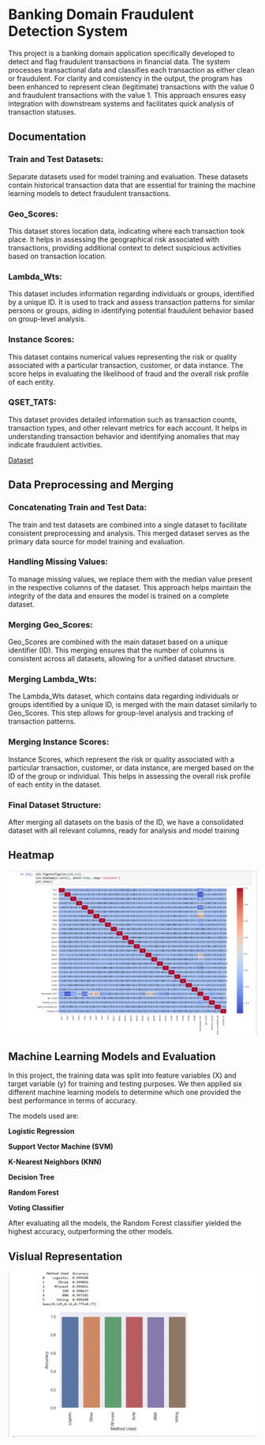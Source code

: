 
#  Banking Domain Fraudulent Detection System 

This project is a banking domain application specifically developed to detect and flag fraudulent transactions in financial data. The system processes transactional data and classifies each transaction as either clean or fraudulent. For clarity and consistency in the output, the program has been enhanced to represent clean (legitimate) transactions with the value 0 and fraudulent transactions with the value 1. This approach ensures easy integration with downstream systems and facilitates quick analysis of transaction statuses.


## Documentation
### Train and Test Datasets:

Separate datasets used for model training and evaluation. These datasets contain historical transaction data that are essential for training the machine learning models to detect fraudulent transactions.

### Geo_Scores:

This dataset stores location data, indicating where each transaction took place. It helps in assessing the geographical risk associated with transactions, providing additional context to detect suspicious activities based on transaction location.

### Lambda_Wts:

This dataset includes information regarding individuals or groups, identified by a unique ID. It is used to track and assess transaction patterns for similar persons or groups, aiding in identifying potential fraudulent behavior based on group-level analysis.

### Instance Scores:

This dataset contains numerical values representing the risk or quality associated with a particular transaction, customer, or data instance. The score helps in evaluating the likelihood of fraud and the overall risk profile of each entity.

### QSET_TATS:

This dataset provides detailed information such as transaction counts, transaction types, and other relevant metrics for each account. It helps in understanding transaction behavior and identifying anomalies that may indicate fraudulent activities.

[Dataset](https://github.com/VikyathShetty/Banking-Domain-ATM-Fraudlent)


## Data Preprocessing and Merging
### Concatenating Train and Test Data:

The train and test datasets are combined into a single dataset to facilitate consistent preprocessing and analysis. This merged dataset serves as the primary data source for model training and evaluation.

### Handling Missing Values:

To manage missing values, we replace them with the median value present in the respective columns of the dataset. This approach helps maintain the integrity of the data and ensures the model is trained on a complete dataset.

### Merging Geo_Scores:

Geo_Scores are combined with the main dataset based on a unique identifier (ID). This merging ensures that the number of columns is consistent across all datasets, allowing for a unified dataset structure.

### Merging Lambda_Wts:

The Lambda_Wts dataset, which contains data regarding individuals or groups identified by a unique ID, is merged with the main dataset similarly to Geo_Scores. This step allows for group-level analysis and tracking of transaction patterns.

### Merging Instance Scores:

Instance Scores, which represent the risk or quality associated with a particular transaction, customer, or data instance, are merged based on the ID of the group or individual. This helps in 
assessing the overall risk profile of each entity in the dataset.

### Final Dataset Structure:

After merging all datasets on the basis of the ID, we have a consolidated dataset with all relevant columns, ready for analysis and model training


## Heatmap

![heatmap is a useful tool for visualizing the correlation between columns in a dataset.](https://github.com/VikyathShetty/Banking-Domain-ATM-Fraudlent/blob/main/images/Screenshot%202024-12-10%20115522.png)

## Machine Learning Models and Evaluation
In this project, the training data was split into feature variables (X) and target variable (y) for training and testing purposes. We then applied six different machine learning models to determine which one provided the best performance in terms of accuracy. 

The models used are:

**Logistic Regression**

**Support Vector Machine (SVM)**

**K-Nearest Neighbors (KNN)**

**Decision Tree**

**Random Forest**

**Voting Classifier**

After evaluating all the models, the Random Forest classifier yielded the highest accuracy, outperforming the other models.
## Vislual Representation 

![BarPlot to check accuracy of the model](https://github.com/VikyathShetty/Banking-Domain-ATM-Fraudlent/blob/main/images/Screenshot%202024-12-10%20125428.png)


